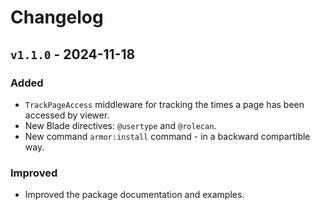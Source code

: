 # Changelog

## `v1.1.0` - 2024-11-18

### Added
- `TrackPageAccess` middleware for tracking the times a page has been accessed by viewer.
- New Blade directives: `@usertype` and `@rolecan`.
- New command `armor:install` command - in a backward compartible way.

### Improved
- Improved the package documentation and examples.
